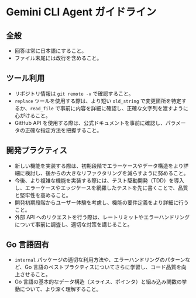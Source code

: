 # Gemini CLI Agent ガイドライン

## 全般

- 回答は常に日本語にすること。
- ファイル末尾には改行を含めること。

## ツール利用

- リポジトリ情報は `git remote -v` で確認すること。
- `replace` ツールを使用する際は、より短い `old_string` で変更箇所を特定するか、`read_file` で事前に内容を詳細に確認し、正確な文字列を渡すように心がけること。
- GitHub API を使用する際は、公式ドキュメントを事前に確認し、パラメータの正確な指定方法を把握すること。

## 開発プラクティス

- 新しい機能を実装する際は、初期段階でエラーケースやデータ構造をより詳細に検討し、後からの大きなリファクタリングを減らすように努めること。
- 今後、より複雑な機能を実装する際には、テスト駆動開発（TDD）を導入し、エラーケースやエッジケースを網羅したテストを先に書くことで、品質と堅牢性を高めること。
- 開発初期段階からユーザー体験を考慮し、機能の要件定義をより詳細に行うこと。
- 外部 API へのリクエストを行う際は、レートリミットやエラーハンドリングについて事前に調査し、適切な対策を講じること。

## Go 言語固有

- `internal` パッケージの適切な利用方法や、エラーハンドリングのパターンなど、Go 言語のベストプラクティスについてさらに学習し、コード品質を向上させること。
- Go 言語の基本的なデータ構造（スライス、ポインタ）と組み込み関数の挙動について、より深く理解すること。